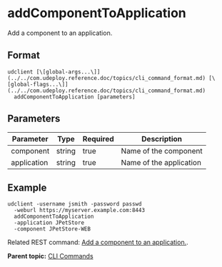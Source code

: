 # addComponentToApplication

Add a component to an application.

## Format

```
udclient [\[global-args...\]](../../com.udeploy.reference.doc/topics/cli_command_format.md) [\[global-flags...\]](../../com.udeploy.reference.doc/topics/cli_command_format.md)
  addComponentToApplication [parameters]
```

## Parameters

|Parameter|Type|Required|Description|
|---------|----|--------|-----------|
|component|string|true|Name of the component|
|application|string|true|Name of the application|

## Example

```
udclient -username jsmith -password passwd 
  -weburl https://myserver.example.com:8443
  addComponentToApplication
  -application JPetStore
  -component JPetStore-WEB
```

Related REST command: [Add a component to an application.](rest_cli_application_addcomponenttoapp_put.md).

**Parent topic:** [CLI Commands](../../com.udeploy.reference.doc/topics/cli_commands.md)

